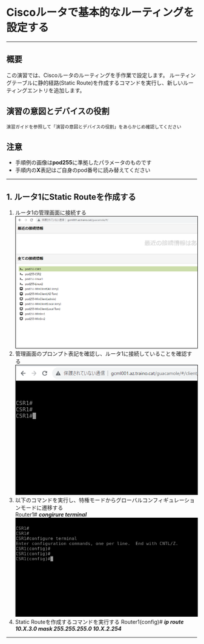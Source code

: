 

# Ciscoルータで基本的なルーティングを設定する
---

## 概要
この演習では、Ciscoルータのルーティングを手作業で設定します。
ルーティングテーブルに静的経路(Static Route)を作成するコマンドを実行し、新しいルーティングエントリを追加します。

## 演習の意図とデバイスの役割
    演習ガイドを参照して「演習の意図とデバイスの役割」をあらかじめ確認してください

## 注意
- 手順例の画像は<B>pod255</B>に準拠したパラメータのものです
- 手順内の<B>X</B>表記はご自身のpod番号に読み替えてください

---

## 1. ルータ1にStatic Routeを作成する

1. ルータ1の管理画面に接続する  
![img](image/02/01.png)
1. 管理画面のプロンプト表記を確認し、ルータ1に接続していることを確認する  
![img](image/02/02.png)
1. 以下のコマンドを実行し、特権モードからグローバルコンフィギュレーションモードに遷移する  
    Router1# ***congirure terminal***  
![img](image/02/03.png)
1. Static Routeを作成するコマンドを実行する
    Router1(config)# ***ip route 10.X.3.0 mask 255.255.255.0 10.X.2.254***





---
<style type="text/css">img { border: 1px #000000 solid; }</style>
